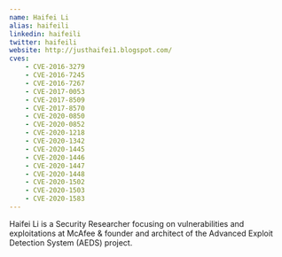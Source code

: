 ```yaml
---
name: Haifei Li
alias: haifeili
linkedin: haifeili
twitter: haifeili
website: http://justhaifei1.blogspot.com/
cves:
    - CVE-2016-3279
    - CVE-2016-7245
    - CVE-2016-7267
    - CVE-2017-0053
    - CVE-2017-8509
    - CVE-2017-8570
    - CVE-2020-0850
    - CVE-2020-0852
    - CVE-2020-1218
    - CVE-2020-1342
    - CVE-2020-1445
    - CVE-2020-1446
    - CVE-2020-1447
    - CVE-2020-1448
    - CVE-2020-1502
    - CVE-2020-1503
    - CVE-2020-1583
---
```

Haifei Li is a Security Researcher focusing on vulnerabilities and exploitations at McAfee & founder and architect of the Advanced Exploit Detection System (AEDS) project.
